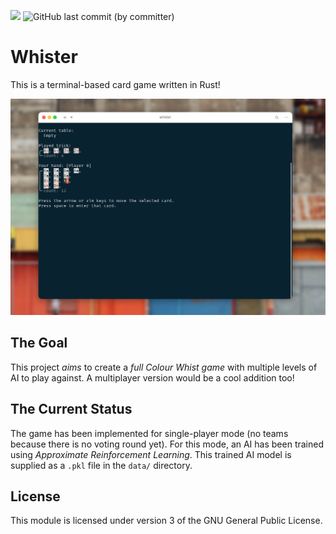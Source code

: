 ![](https://img.shields.io/github/license/mielpeeters/whister?labelColor=%23eeeeee&color=%23fcd04c&logo=gnu&logoColor=%23222222)
![GitHub last commit (by committer)](https://img.shields.io/github/last-commit/mielpeeters/whister?labelColor=%23eeeeee&color=%234287f5&logo=github&logoColor=%23222222)

# Whister
This is a terminal-based card game written in Rust!

![image](data/screenShot.png)

## The Goal
This project _aims_ to create a _full Colour Whist game_ with multiple levels of AI to play against.
A multiplayer version would be a cool addition too!

## The Current Status
The game has been implemented for single-player mode (no teams because there is no voting round yet).
For this mode, an AI has been trained using *Approximate Reinforcement Learning*.
This trained AI model is supplied as a `.pkl` file in the `data/` directory.



## License
This module is licensed under version 3 of the GNU General Public License.
